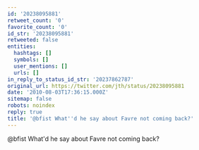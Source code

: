 ```yaml
---
id: '20238095881'
retweet_count: '0'
favorite_count: '0'
id_str: '20238095881'
retweeted: false
entities:
  hashtags: []
  symbols: []
  user_mentions: []
  urls: []
in_reply_to_status_id_str: '20237862787'
original_url: https://twitter.com/jth/status/20238095881
date: '2010-08-03T17:36:15.000Z'
sitemap: false
robots: noindex
reply: true
title: '@bfist What''d he say about Favre not coming back?'
---
```


@bfist What'd he say about Favre not coming back?